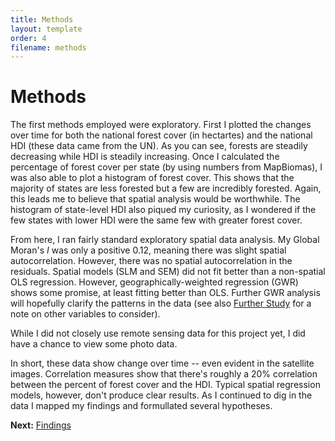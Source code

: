 ```yaml
---
title: Methods
layout: template
order: 4
filename: methods
---
```


# Methods

The first methods employed were exploratory. First I plotted the changes over time for both the national forest cover (in hectartes) and the national HDI (these data came from the UN). As you can see, forests are steadily decreasing while HDI is steadily increasing. Once I calculated the percentage of forest cover per state (by using numbers from MapBiomas), I was also able to plot a histogram of forest cover. This shows that the majority of states are less forested but a few are incredibly forested. Again, this leads me to believe that spatial analysis would be worthwhile. The histogram of state-level HDI also piqued my curiosity, as I wondered if the few states with lower HDI were the same few with greater forest cover.

<div class="flourish-embed" data-src="story/837076"><script src="https://public.flourish.studio/resources/embed.js"></script></div>

From here, I ran fairly standard exploratory spatial data analysis. My Global Moran's *I* was only a positive 0.12, meaning there was slight spatial autocorrelation. However, there was no spatial autocorrelation in the residuals. Spatial models (SLM and SEM) did not fit better than a non-spatial OLS regression. However, geographically-weighted regression (GWR) shows some promise, at least fitting better than OLS. Further GWR analysis will hopefully clarify the patterns in the data (see also [Further Study](next) for a note on other variables to consider).

While I did not closely use remote sensing data for this project yet, I did have a chance to view some photo data.

<div class="flourish-embed flourish-photo-slider" data-src="visualisation/5973903"><script src="https://public.flourish.studio/resources/embed.js"></script></div>

In short, these data show change over time -- even evident in the satellite images. Correlation measures show that there's roughly a 20% correlation between the percent of forest cover and the HDI. Typical spatial regression models, however, don't produce clear results. As I continued to dig in the data I mapped my findings and formullated several hypotheses.

**Next:** [Findings](findings)
